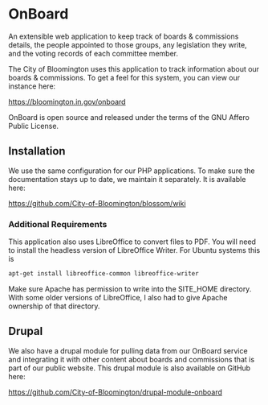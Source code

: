 OnBoard
=================

An extensible web application to keep track of boards & commissions details, the people appointed to those groups, any legislation they write, and the voting records of each committee member.

The City of Bloomington uses this application to track information about our boards & commissions. To get a feel for this system, you can view our instance here:

https://bloomington.in.gov/onboard

OnBoard is open source and released under the terms of the GNU Affero Public License.


## Installation

We use the same configuration for our PHP applications. To make sure the documentation stays up to date, we maintain it separately. It is available here:

https://github.com/City-of-Bloomington/blossom/wiki

### Additional Requirements

This application also uses LibreOffice to convert files to PDF.  You will need to install the headless version of LibreOffice Writer.  For Ubuntu systems this is

```bash
apt-get install libreoffice-common libreoffice-writer
```

Make sure Apache has permission to write into the SITE_HOME directory.  With some older versions of LibreOffice, I also had to give Apache ownership of that directory.

## Drupal

We also have a drupal module for pulling data from our OnBoard service and integrating it with other content about boards and commissions that is part of our public website. This drupal module is also available on GitHub here:

https://github.com/City-of-Bloomington/drupal-module-onboard
